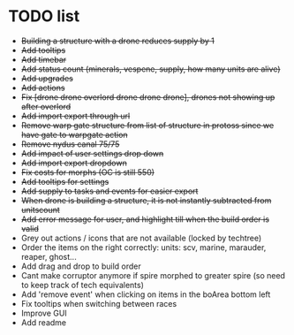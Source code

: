 # TODO list
- ~~Building a structure with a drone reduces supply by 1~~
- ~~Add tooltips~~
- ~~Add timebar~~
- ~~Add status count (minerals, vespene, supply, how many units are alive)~~
- ~~Add upgrades~~
- ~~Add actions~~
- ~~Fix [drone drone overlord drone drone drone], drones not showing up after overlord~~
- ~~Add import export through url~~
- ~~Remove warp gate structure from list of structure in protoss since we have gate to warpgate action~~
- ~~Remove nydus canal 75/75~~
- ~~Add impact of user settings drop down~~
- ~~Add import export dropdown~~
- ~~Fix costs for morphs (OC is still 550)~~
- ~~Add tooltips for settings~~
- ~~Add supply to tasks and events for easier export~~
- ~~When drone is building a structure, it is not instantly subtracted from unitscount~~
- ~~Add error message for user, and highlight till when the build order is valid~~
- Grey out actions / icons that are not available (locked by techtree)
- Order the items on the right correctly: units: scv, marine, marauder, reaper, ghost...
- Add drag and drop to build order
- Cant make corruptor anymore if spire morphed to greater spire (so need to keep track of tech equivalents)
- Add 'remove event' when clicking on items in the boArea bottom left
- Fix tooltips when switching between races
- Improve GUI
- Add readme
